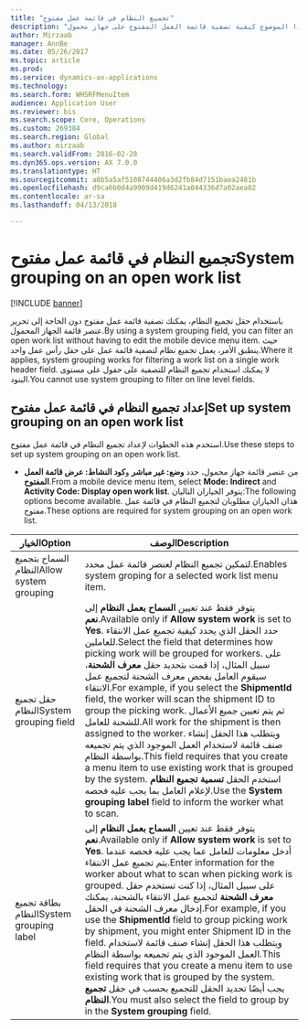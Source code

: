 ```yaml
---
title: "تجميع النظام في قائمة عمل مفتوح‬"
description: "يصف هذا الموضوع كيفية تصفية قائمة العمل المفتوح‬ على جهاز محمول."
author: Mirzaab
manager: AnnBe
ms.date: 05/26/2017
ms.topic: article
ms.prod: 
ms.service: dynamics-ax-applications
ms.technology: 
ms.search.form: WHSRFMenuItem
audience: Application User
ms.reviewer: bis
ms.search.scope: Core, Operations
ms.custom: 269384
ms.search.region: Global
ms.author: mirzaab
ms.search.validFrom: 2016-02-28
ms.dyn365.ops.version: AX 7.0.0
ms.translationtype: HT
ms.sourcegitcommit: a8b5a5af5108744406a3d2fb84d7151baea2481b
ms.openlocfilehash: d9ca6b0d4a9909d419d6241a044336d7a02aea02
ms.contentlocale: ar-sa
ms.lasthandoff: 04/13/2018

---
```


# <a name="system-grouping-on-an-open-work-list"></a><span data-ttu-id="849bb-103">تجميع النظام في قائمة عمل مفتوح‬</span><span class="sxs-lookup"><span data-stu-id="849bb-103">System grouping on an open work list</span></span>

[!INCLUDE [banner](../includes/banner.md)]

<span data-ttu-id="849bb-104">باستخدام حقل تجميع النظام، يمكنك تصفية قائمة عمل مفتوح دون الحاجة إلى تحرير عنصر قائمة الجهاز المحمول.</span><span class="sxs-lookup"><span data-stu-id="849bb-104">By using a system grouping field, you can filter an open work list without having to edit the mobile device menu item.</span></span>
<span data-ttu-id="849bb-105">حيث ينطبق الأمر، يعمل تجميع نظام لتصفية قائمة عمل على حقل رأس عمل واحد.</span><span class="sxs-lookup"><span data-stu-id="849bb-105">Where it applies, system grouping works for filtering a work list on a single work header field.</span></span> <span data-ttu-id="849bb-106">لا يمكنك استخدام تجميع النظام للتصفية على حقول على مستوى البنود.</span><span class="sxs-lookup"><span data-stu-id="849bb-106">You cannot use system grouping to filter on line level fields.</span></span>

## <a name="set-up-system-grouping-on-an-open-work-list"></a><span data-ttu-id="849bb-107">إعداد تجميع النظام في قائمة عمل مفتوح</span><span class="sxs-lookup"><span data-stu-id="849bb-107">Set up system grouping on an open work list</span></span>
<span data-ttu-id="849bb-108">استخدم هذه الخطوات لإعداد تجميع النظام في قائمة عمل مفتوح.</span><span class="sxs-lookup"><span data-stu-id="849bb-108">Use these steps to set up system grouping on an open work list.</span></span>

-   <span data-ttu-id="849bb-109">من عنصر قائمة جهاز محمول، حدد **وضع: غير مباشر** و**كود النشاط‬: عرض قائمة العمل المفتوح**.</span><span class="sxs-lookup"><span data-stu-id="849bb-109">From a mobile device menu item, select **Mode: Indirect** and **Activity Code: Display open work list**.</span></span> <span data-ttu-id="849bb-110">يتوفر الخياران التاليان:</span><span class="sxs-lookup"><span data-stu-id="849bb-110">The following options become available.</span></span> <span data-ttu-id="849bb-111">هذان الخياران مطلوبان لتجميع النظام في قائمة عمل مفتوح.</span><span class="sxs-lookup"><span data-stu-id="849bb-111">These options are required for system grouping on an open work list.</span></span> 

|        <span data-ttu-id="849bb-112">الخيار</span><span class="sxs-lookup"><span data-stu-id="849bb-112">Option</span></span>         |                                                                                                                                                                                                                                                                         <span data-ttu-id="849bb-113">‏‏الوصف</span><span class="sxs-lookup"><span data-stu-id="849bb-113">Description</span></span>                                                                                                                                                                                                                                                                         |
|-----------------------|-------------------------------------------------------------------------------------------------------------------------------------------------------------------------------------------------------------------------------------------------------------------------------------------------------------------------------------------------------------------------------------------------------------------------------------------------------------------------------------------------------------------------------------------------------------|
| <span data-ttu-id="849bb-114">السماح بتجميع النظام</span><span class="sxs-lookup"><span data-stu-id="849bb-114">Allow system grouping</span></span> |                                                                                                                                                                                                                                                 <span data-ttu-id="849bb-115">لتمكين تجميع النظام لعنصر قائمة عمل محدد.</span><span class="sxs-lookup"><span data-stu-id="849bb-115">Enables system groping for a selected work list menu item.</span></span>                                                                                                                                                                                                                                                  |
| <span data-ttu-id="849bb-116">حقل تجميع النظام</span><span class="sxs-lookup"><span data-stu-id="849bb-116">System grouping field</span></span> | <span data-ttu-id="849bb-117">يتوفر فقط عند تعيين <strong>السماح بعمل النظام</strong> إلى <strong>نعم</strong>.</span><span class="sxs-lookup"><span data-stu-id="849bb-117">Available only if <strong>Allow system work</strong> is set to <strong>Yes</strong>.</span></span> <span data-ttu-id="849bb-118">حدد الحقل الذي يحدد كيفية تجميع عمل الانتقاء للعاملين.</span><span class="sxs-lookup"><span data-stu-id="849bb-118">Select the field that determines how picking work will be grouped for workers.</span></span> <span data-ttu-id="849bb-119">على سبيل المثال، إذا قمت بتحديد حقل <strong>‏‫معرف الشحنة‬</strong>، سيقوم العامل بفحص معرف الشحنة لتجميع عمل الانتقاء.</span><span class="sxs-lookup"><span data-stu-id="849bb-119">For example, if you select the <strong>ShipmentId</strong> field, the worker will scan the shipment ID to group the picking work.</span></span> <span data-ttu-id="849bb-120">ثم يتم تعيين جميع الأعمال للشحنة للعامل.</span><span class="sxs-lookup"><span data-stu-id="849bb-120">All work for the shipment is then assigned to the worker.</span></span> <span data-ttu-id="849bb-121">ويتطلب هذا الحقل إنشاء صنف قائمة لاستخدام العمل الموجود الذي يتم تجميعه بواسطة النظام.</span><span class="sxs-lookup"><span data-stu-id="849bb-121">This field requires that you create a menu item to use existing work that is grouped by the system.</span></span> <span data-ttu-id="849bb-122">استخدم الحقل <strong>تسمية تجميع النظام</strong> لإعلام العامل بما يجب عليه فحصه.</span><span class="sxs-lookup"><span data-stu-id="849bb-122">Use the <strong>System grouping label</strong> field to inform the worker what to scan.</span></span> |
| <span data-ttu-id="849bb-123">بطاقة تجميع النظام</span><span class="sxs-lookup"><span data-stu-id="849bb-123">System grouping label</span></span> |                       <span data-ttu-id="849bb-124">يتوفر فقط عند تعيين <strong>السماح بعمل النظام</strong> إلى <strong>نعم</strong>.</span><span class="sxs-lookup"><span data-stu-id="849bb-124">Available only if <strong>Allow system work</strong> is set to <strong>Yes</strong>.</span></span> <span data-ttu-id="849bb-125">أدخل معلومات للعامل عما يجب عليه فحصه عندما يتم تجميع عمل الانتقاء.</span><span class="sxs-lookup"><span data-stu-id="849bb-125">Enter information for the worker about what to scan when picking work is grouped.</span></span> <span data-ttu-id="849bb-126">على سبيل المثال، إذا كنت تستخدم حقل <strong>معرف الشحنة</strong> لتجميع عمل الانتقاء بالشحنة، يمكنك إدخال معرف الشحنة في الحقل.</span><span class="sxs-lookup"><span data-stu-id="849bb-126">For example, if you use the <strong>ShipmentId</strong> field to group picking work by shipment, you might enter Shipment ID in the field.</span></span> <span data-ttu-id="849bb-127">ويتطلب هذا الحقل إنشاء صنف قائمة لاستخدام العمل الموجود الذي يتم تجميعه بواسطة النظام.</span><span class="sxs-lookup"><span data-stu-id="849bb-127">This field requires that you create a menu item to use existing work that is grouped by the system.</span></span> <span data-ttu-id="849bb-128">يجب أيضًا تحديد الحقل للتجميع بحسب في حقل <strong>تجميع النظام</strong>.</span><span class="sxs-lookup"><span data-stu-id="849bb-128">You must also select the field to group by in the <strong>System grouping</strong> field.</span></span>                       |


